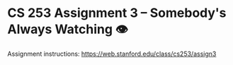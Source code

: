 # CS 253 Assignment 3 – Somebody's Always Watching 👁️

Assignment instructions: https://web.stanford.edu/class/cs253/assign3
